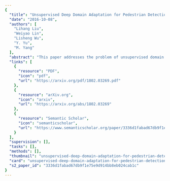 ```yaml
---
{
  "title": "Unsupervised Deep Domain Adaptation for Pedestrian Detection",
  "date": "2016-10-08",
  "authors": [
    "Lihang Liu",
    "Weiyao Lin",
    "Lisheng Wu",
    "Y. Yu",
    "M. Yang"
  ],
  "abstract": "This paper addresses the problem of unsupervised domain adaptation on the task of pedestrian detection in crowded scenes. First, we utilize an iterative algorithm to iteratively select and auto-annotate positive pedestrian samples with high confidence as the training samples for the target domain. Meanwhile, we also reuse negative samples from the source domain to compensate for the imbalance between the amount of positive samples and negative samples. Second, based on the deep network we also design an unsupervised regularizer to mitigate influence from data noise. More specifically, we transform the last fully connected layer into two sub-layers — an element-wise multiply layer and a sum layer, and add the unsupervised regularizer to further improve the domain adaptation accuracy. In experiments for pedestrian detection, the proposed method boosts the recall value by nearly \\(30\\,\\%\\) while the precision stays almost the same. Furthermore, we perform our method on standard domain adaptation benchmarks on both supervised and unsupervised settings and also achieve state-of-the-art results.",
  "links": [
    {
      "resource": "PDF",
      "icon": "pdf",
      "url": "https://arxiv.org/pdf/1802.03269.pdf"
    },
    {
      "resource": "arXiv.org",
      "icon": "arxiv",
      "url": "https://arxiv.org/abs/1802.03269"
    },
    {
      "resource": "Semantic Scholar",
      "icon": "semanticscholar",
      "url": "https://www.semanticscholar.org/paper/3336d1fabad67db9f1e75e9d914bb8eb024cab1c"
    }
  ],
  "supervision": [],
  "tasks": [],
  "methods": [],
  "thumbnail": "unsupervised-deep-domain-adaptation-for-pedestrian-detection-thumb.jpg",
  "card": "unsupervised-deep-domain-adaptation-for-pedestrian-detection-card.jpg",
  "s2_paper_id": "3336d1fabad67db9f1e75e9d914bb8eb024cab1c"
}
---
```


